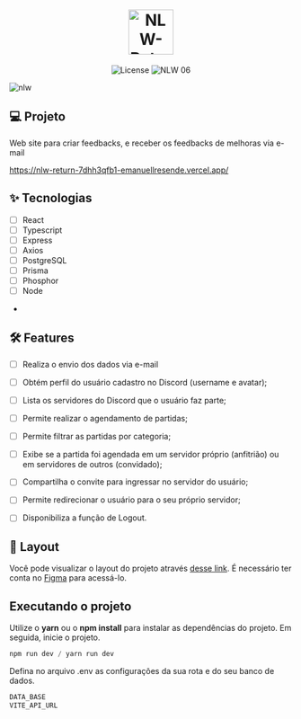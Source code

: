 <h1 align="center">
  <img alt="NLW-Return" height="80" title="Plant Manager" src=".github/logo.png" />
</h1>

<p align="center">
  <img alt="License" src="https://img.shields.io/static/v1?label=license&message=MIT&color=E51C44&labelColor=0A1033">

 <img src="https://img.shields.io/static/v1?label=NLW&message=06&color=E51C44&labelColor=0A1033" alt="NLW 06" />
</p>


![nlw](https://user-images.githubusercontent.com/46730164/169169066-3f44b07f-3943-4fb1-95a7-9b45ce3187ed.png)


## 💻 Projeto
Web site para criar feedbacks, e receber os feedbacks de melhoras via e-mail

https://nlw-return-7dhh3qfb1-emanuellresende.vercel.app/

## ✨ Tecnologias

-   [ ] React
-   [ ] Typescript
-   [ ] Express
-   [ ] Axios
-   [ ] PostgreSQL
-   [ ] Prisma
-   [ ] Phosphor
-   [ ] Node
-


## :hammer_and_wrench: Features 

-   [ ] Realiza o envio dos dados via e-mail
-   [ ] Obtém perfil do usuário cadastro no Discord (username e avatar);
-   [ ] Lista os servidores do Discord que o usuário faz parte;
-   [ ] Permite realizar o agendamento de partidas;
-   [ ] Permite filtrar as partidas por categoria;
-   [ ] Exibe se a partida foi agendada em um servidor próprio (anfitrião) ou em servidores de outros (convidado);
-   [ ] Compartilha o convite para ingressar no servidor do usuário;
-   [ ] Permite redirecionar o usuário para o seu próprio servidor;
-   [ ] Disponibiliza a função de Logout.


## 🔖 Layout

Você pode visualizar o layout do projeto através [desse link](https://www.figma.com/community/file/1102912516166573468). É necessário ter conta no [Figma](http://figma.com/) para acessá-lo.


## Executando o projeto

Utilize o **yarn** ou o **npm install** para instalar as dependências do projeto.
Em seguida, inicie o projeto.

```cl
npm run dev / yarn run dev
```

Defina no arquivo .env as configurações da sua rota e do seu banco de dados.
 
 ```cl
DATA_BASE
VITE_API_URL





